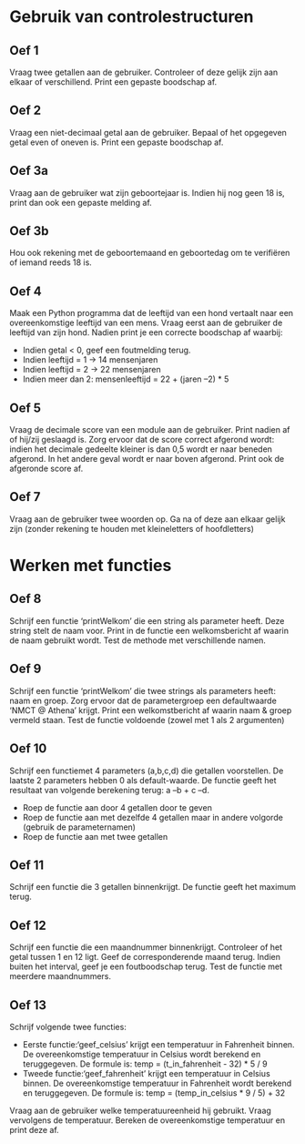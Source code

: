 # Gebruik van controlestructuren

## Oef 1
Vraag twee getallen aan de gebruiker. Controleer of deze gelijk zijn aan elkaar of verschillend. Print een gepaste boodschap af.

## Oef 2
Vraag een niet-decimaal getal aan de gebruiker. Bepaal of het opgegeven getal even of oneven is. Print een gepaste boodschap af.

## Oef 3a
Vraag aan de gebruiker wat zijn geboortejaar is. Indien hij nog geen 18 is, print dan ook een gepaste melding af.
## Oef 3b
Hou ook rekening met de geboortemaand en geboortedag om te verifiëren of iemand reeds 18 is.

## Oef 4
Maak een Python programma dat de leeftijd van een hond vertaalt naar een overeenkomstige leeftijd van een mens. Vraag eerst aan de gebruiker de leeftijd van zijn hond. Nadien print je een correcte boodschap af waarbij:
- Indien getal < 0, geef een foutmelding terug.
- Indien leeftijd = 1 -> 14 mensenjaren
- Indien leeftijd = 2 -> 22 mensenjaren
- Indien meer dan 2: mensenleeftijd = 22 + (jaren –2) * 5

## Oef 5
Vraag de decimale score van een module aan de gebruiker. Print nadien af of hij/zij geslaagd is. Zorg ervoor dat de score correct afgerond wordt: indien het decimale gedeelte kleiner is dan 0,5 wordt er naar beneden afgerond. In het andere geval wordt er naar boven afgerond. Print ook de afgeronde score af.

## Oef 7
Vraag aan de gebruiker twee woorden op. Ga na of deze aan elkaar gelijk zijn (zonder rekening te houden met kleineletters of hoofdletters)

# Werken met functies
## Oef 8
Schrijf een functie ‘printWelkom’ die een string als parameter heeft. Deze string stelt de naam voor. Print in de functie een welkomsbericht af waarin de naam gebruikt wordt. Test de methode met verschillende namen.

## Oef 9
Schrijf een functie ‘printWelkom’ die twee strings als parameters heeft: naam en groep. Zorg ervoor dat de parametergroep een defaultwaarde ‘NMCT @ Athena’ krijgt. Print een welkomstbericht af waarin naam & groep vermeld staan. Test de functie voldoende (zowel met 1 als 2 argumenten)

## Oef 10
Schrijf een functiemet 4 parameters (a,b,c,d) die getallen voorstellen. De laatste 2 parameters hebben 0 als default-waarde. De functie geeft het resultaat van volgende berekening terug: a –b + c –d.
- Roep de functie aan door 4 getallen door te geven
- Roep de functie aan met dezelfde 4 getallen maar in andere volgorde (gebruik de parameternamen)
- Roep de functie aan met twee getallen

## Oef 11
Schrijf een functie die 3 getallen binnenkrijgt. De functie geeft het maximum terug.

## Oef 12
Schrijf een functie die een maandnummer binnenkrijgt. Controleer of het getal tussen 1 en 12 ligt. Geef de corresponderende maand terug. Indien buiten het interval, geef je een foutboodschap terug. Test de functie met meerdere maandnummers.

## Oef 13 
Schrijf volgende twee functies:
- Eerste functie:‘geef_celsius’ krijgt een temperatuur in Fahrenheit binnen. De overeenkomstige temperatuur in Celsius wordt berekend en teruggegeven.
De formule is: temp = (t_in_fahrenheit - 32) * 5 / 9
- Tweede functie:‘geef_fahrenheit’ krijgt een temperatuur in Celsius binnen. De overeenkomstige temperatuur in Fahrenheit wordt berekend en teruggegeven.
De formule is: temp = (temp_in_celsius * 9 / 5) + 32

Vraag aan de gebruiker welke temperatuureenheid hij gebruikt. Vraag vervolgens de temperatuur. Bereken de overeenkomstige temperatuur en print deze af.
